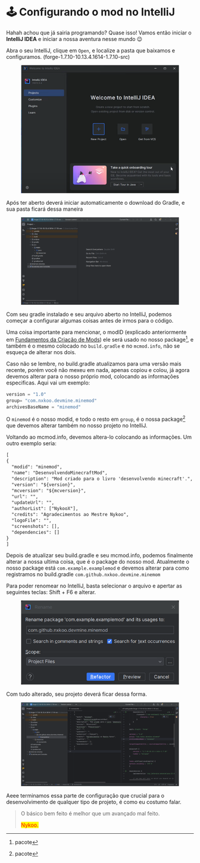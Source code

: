 # 🕹️ Configurando o mod no IntelliJ

Hahah achou que já sairia programando? Quase isso! Vamos então iniciar o **IntelliJ IDEA** e iniciar a nossa aventura nesse mundo 😉

Abra o seu IntelliJ, clique em `Open`, e localize a pasta que baixamos e configuramos. (forge-1.7.10-10.13.4.1614-1.7.10-src)

<figure><img src="../.gitbook/assets/image (25).png" alt=""><figcaption></figcaption></figure>

Após ter aberto deverá iniciar automaticamente o download do Gradle, e sua pasta ficará dessa maneira

<figure><img src="../.gitbook/assets/image (27).png" alt=""><figcaption></figcaption></figure>

Com seu gradle instalado e seu arquivo aberto no IntelliJ, podemos começar a configurar algumas coisas antes de irmos para o código.

Uma coisa importante para mencionar, o modID (explicado anteriormente em [Fundamentos da Criação de Mods](fundamentos-da-criacao-de-mods.md)) ele será usado no nosso package[^1], e também é o mesmo colocado no `build.gradle` e no `mcmod.info`, não se esqueça de alterar nos dois.

Caso não se lembre, no build.gradle atualizamos para uma versão mais recente, porém você não mexeu em nada, apenas copiou e colou, já agora devemos alterar para o nosso próprio mod, colocando as informações especificas. Aqui vai um exemplo:

```gradle
version = "1.0"
group= "com.nxkoo.devmine.minemod"
archivesBaseName = "minemod"
```

O `minemod` é o nosso modid, e todo o resto em `group`, é o nossa package[^2] que devemos alterar também no nosso projeto no IntelliJ.

Voltando ao mcmod.info, devemos altera-lo colocando as informações. Um outro exemplo seria:

```
[
{
  "modid": "minemod",
  "name": "DesenvolvendoMinecraftMod",
  "description": "Mod criado para o livro 'desenvolvendo minecraft'.",
  "version": "${version}",
  "mcversion": "${mcversion}",
  "url": "",
  "updateUrl": "",
  "authorList": ["NykooX"],
  "credits": "Agradecimentos ao Mestre Nykoo",
  "logoFile": "",
  "screenshots": [],
  "dependencies": []
}
]

```

Depois de atualizar seu build.gradle e seu mcmod.info, podemos finalmente alterar a nossa ultima coisa, que é o package do nosso mod. Atualmente o nosso package está `com.example.examplemod` e devemos alterar para como registramos no build.gradle `com.github.nxkoo.devmine.minemom`

Para poder renomear no IntelliJ, basta selecionar o arquivo e apertar as seguintes teclas: Shift + F6 e alterar.

<figure><img src="../.gitbook/assets/image (28).png" alt=""><figcaption></figcaption></figure>

Com tudo alterado, seu projeto deverá ficar dessa forma.

<figure><img src="../.gitbook/assets/image (29).png" alt=""><figcaption></figcaption></figure>

Aeee terminamos essa parte de configuração que crucial para o desenvolvimento de qualquer tipo de projeto, é como eu costumo falar.

> O básico bem feito é melhor que um avançado mal feito.
>
> &#x20;                                                                                           <mark style="color:red;">Nykoo.</mark>

[^1]: pacote

[^2]: pacote
